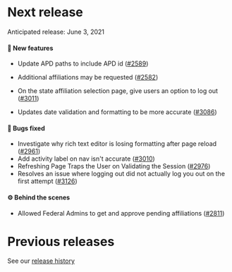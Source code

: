 # Next release

Anticipated release: June 3, 2021

#### 🚀 New features

- Update APD paths to include APD id ([#2589])

- Additional affiliations may be requested ([#2582])
- On the state affiliation selection page, give users an option to log out ([#3011])
- Updates date validation and formatting to be more accurate ([#3086])

#### 🐛 Bugs fixed

- Investigate why rich text editor is losing formatting after page reload ([#2961])
- Add activity label on nav isn't accurate ([#3010])
- Refreshing Page Traps the User on Validating the Session ([#2976])
- Resolves an issue where logging out did not actually log you out on the first attempt ([#3126])

#### ⚙️ Behind the scenes

- Allowed Federal Admins to get and approve pending affiliations ([#2811])

# Previous releases

See our [release history](https://github.com/CMSgov/eAPD/releases)

[#2582]: https://github.com/CMSgov/eAPD/issues/2582
[#2589]: https://github.com/CMSgov/eAPD/issues/2589
[#2811]: https://github.com/CMSgov/eAPD/issues/2811
[#2961]: https://github.com/CMSgov/eAPD/issues/2961
[#2976]: https://github.com/CMSgov/eAPD/issues/2976
[#3010]: https://github.com/CMSgov/eAPD/issues/3010
[#3011]: https://github.com/CMSgov/eAPD/issues/3011
[#3086]: https://github.com/CMSgov/eAPD/issues/3086
[#3126]: https://github.com/CMSgov/eAPD/issues/3126
